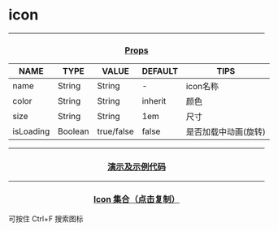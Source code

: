 <style>
    table {
        width: max-content;
        margin: 1rem auto;
    }
    .h-3 {
        text-decoration: underline;
        text-align:center;
    }
    .badge {
        height: auto;
    }
</style>

# icon
<hr>
<h3 class="h-3">Props</h3>

| NAME      | TYPE    | VALUE      | DEFAULT | TIPS                 |
| --------- | ------- | ---------- | ------- | -------------------- |
| name      | String  | String     | -       | icon名称             |
| color     | String  | String     | inherit | 颜色                 |
| size      | String  | String     | 1em     | 尺寸                 |
| isLoading | Boolean | true/false | false   | 是否加载中动画(旋转) |

<hr>
<h3 class="h-3">演示及示例代码</h3>

<HCollapse title="示例icon" collapse-title="示例代码" style="width: 100%;">
<HIcon name="apple" style="margin-right: 20px" />
<HIcon name="baidu" style="margin-right: 20px"  />
<HIcon name="coffee" style="margin-right: 20px"  />
<template #collapseContent>

```html
<HIcon name="apple" style="margin-right: 20px" />
<HIcon name="baidu" style="margin-right: 20px"  />
<HIcon name="coffee" style="margin-right: 20px"  />
```

</template>
</HCollapse>


<HCollapse title="颜色样式" collapse-title="示例代码" style="width: 100%;">
<HIcon name="apple" style="margin-right: 20px" />
<HIcon name="apple" color="blue" style="margin-right: 20px" />
<HIcon name="apple" color="red" style="margin-right: 20px" />
<template #collapseContent>

```html
<HIcon name="apple" style="margin-right: 20px" />
<HIcon name="apple" color="blue" style="margin-right: 20px" />
<HIcon name="apple" color="red" style="margin-right: 20px" />
```

</template>
</HCollapse>



<HCollapse title="尺寸样式" collapse-title="示例代码" style="width: 100%;">
<HIcon name="apple" style="margin-right: 20px" />
<HIcon name="apple" size="30px" style="margin-right: 20px" />
<HIcon name="apple" size="50px" style="margin-right: 20px" />
<template #collapseContent>

```html
<HIcon name="apple" style="margin-right: 20px" />
<HIcon name="apple" size="30px" style="margin-right: 20px" />
<HIcon name="apple" size="50px" style="margin-right: 20px" />
```

</template>
</HCollapse>


<HCollapse title="旋转样式" collapse-title="示例代码" style="width: 100%;">
<HIcon name="apple" isLoading style="margin-right: 20px" />
<HIcon name="file-pdf" isLoading style="margin-right: 20px" />
<template #collapseContent>

```html
<HIcon name="apple" isLoading style="margin-right: 20px" />
<HIcon name="file-pdf" isLoading style="margin-right: 20px" />
```

</template>
</HCollapse>


<hr>
<h3 class="h-3">Icon 集合（点击复制）</h3>

可按住 Ctrl+F 搜索图标

<div style="display: flex;flex-wrap: wrap;width: 100%;justify-content: center; align-items: center;margin: 20px 0">
<HIconCard v-for="item in [
  'adobe', 'alipay', 'aliwangwang', 'android-o', 'android', 'apple', 'appstore-o', 'appstore', 'area-chart', 'arrow-down', 'arrow-left', 'arrow-right', 'arrow-up', 'arrows-alt', 'asterisk', 'backward', 'baidu', 'bar-chart', 'barcode', 'bell', 'camera-o', 'caret-down', 'caret-left', 'caret-right', 'caret-up', 'check-square-o', 'check-square', 'check', 'chrome', 'circle-check-o', 'circle-check', 'circle-close-o', 'circle-close', 'circle-o', 'close-square-o', 'close-square', 'close', 'cloud-download-o', 'cloud-download', 'cloud-upload-o', 'cloud-upload', 'coffee', 'component', 'copy', 'copyright', 'css3', 'cut', 'd-arrow-left', 'd-arrow-right', 'd-caret', 'dashboard', 'date', 'delete', 'dingding', 'dislike-o', 'document', 'dot-chart', 'down-circle-o', 'down-circle', 'down-square-o', 'down-square', 'down', 'download', 'edit', 'enter', 'environment-o', 'environment', 'eye-o', 'eye', 'facebook', 'file-add', 'file-excel', 'file-jpg', 'file-pdf', 'file-text', 'file-unknown', 'filter', 'firefox', 'folder-add', 'folder-open', 'folder', 'forward', 'foursquare', 'frown-o', 'frown', 'github-o', 'github', 'global', 'heart-off', 'heart-on', 'home', 'html5', 'ie', 'inbox', 'information-o', 'information', 'laptop', 'left-circle-o', 'left-circle', 'left-square-o', 'left-square', 'left', 'like-o', 'link', 'linkedin', 'linux', 'loading', 'lock', 'login', 'logout', 'mail-o', 'mail', 'man', 'map', 'meh-o', 'meh', 'menu-fold', 'menu-unfold', 'menu', 'message', 'minus-circle-o', 'minus-circle', 'minus-square-o', 'minus-square', 'minus', 'mobile', 'more', 'notification', 'opera', 'paper-clip', 'pause-circle-o', 'pause-circle', 'pause', 'pay-circle-o', 'pay', 'picasa', 'picture', 'pie-chart', 'pinterest', 'play-circle-o', 'play-circle', 'plus-circle-o', 'plus-circle', 'plus-square-o', 'plus-square', 'plus', 'poweroff', 'printer', 'qq', 'qrcode', 'question-circle-o', 'question-circle', 'reddit', 'reload', 'right-circle-o', 'right-circle', 'right-square-o', 'right-square', 'right', 'rollback', 'safari', 'safety', 'save', 'search', 'setting-o', 'setting', 'share', 'shopping-cart', 'shrink', 'smile-o', 'smile', 'square-o', 'star-off', 'star-on', 'stop-o', 'stop', 'swap-left', 'swap-right', 'swap', 'table', 'tag-o', 'tag', 'tags-o', 'tags', 'taobao', 'time-o', 'time', 'twitter', 'uiw', 'unlock', 'up-circle-o', 'up-circle', 'up-square-o', 'up-square', 'up', 'upload', 'user-add', 'user-delete', 'user', 'usergroup-add', 'usergroup-delete', 'verification', 'verticle-left', 'verticle-right', 'video-camera', 'warning-o', 'warning', 'weibo', 'weixin', 'wifi', 'windows', 'woman', 'zoom-in', 'zoom-out']" :key="item" :name="item" size="24px" />
</div>